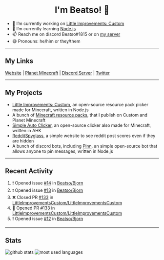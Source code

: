 <h1 align="center">I'm Beatso! 👋</h1>

- 🔭 I’m currently working on [Little Improvements: Custom](https://github.com/LittleImprovementsCustom/LittleImprovementsCustom)
- 🌱 I’m currently learning [Node.js](https://nodejs.org/)
- 📫 Reach me on discord Beatso#1815 or on [my server](https://discord.gg/bNcZjFe)
- 😄 Pronouns: he/him or they/them

---

## My Links
[Website](https://www.beatso.tk/) | 
[Planet Minecraft](https://www.planetminecraft.com/member/beatso/) |
[Discord Server](https://discord.gg/bNcZjFe) |
[Twitter](https://twitter.com/beatso_)

---

## My Projects
- [Little Improvements: Custom](https://github.com/LittleImprovementsCustom/LittleImprovementsCustom), an open-source resource pack picker made for Minecraft, written in Node.js
- A bunch of [Minecraft resource packs](https://www.planetminecraft.com/member/beatso/submissions/texture-packs/?morder=order_popularity), that I publish on Custom and Planet Minecraft
- [Simple Auto Clicker](https://github.com/Beatso/SimpleAutoClicker), an open-source clicker also made for Minecraft, written in AHK
- [RedditSpyglass](https://github.com/Beatso/RedditSpyglass), a simple website to see reddit post scores even if they are hidden
- A bunch of discord bots, including [Pinn](https://github.com/Beatso/Pinn), an simple open-source bot that allows anyone to pin messages, written in Node.js

---

## Recent Activity
<!--START_SECTION:activity-->
1. ❗️ Opened issue [#14](https://github.com/Beatso/Bjorn/issues/14) in [Beatso/Bjorn](https://github.com/Beatso/Bjorn)
2. ❗️ Opened issue [#13](https://github.com/Beatso/Bjorn/issues/13) in [Beatso/Bjorn](https://github.com/Beatso/Bjorn)
3. ❌ Closed PR [#133](https://github.com/LittleImprovementsCustom/LittleImprovementsCustom/pull/133) in [LittleImprovementsCustom/LittleImprovementsCustom](https://github.com/LittleImprovementsCustom/LittleImprovementsCustom)
4. 💪 Opened PR [#133](https://github.com/LittleImprovementsCustom/LittleImprovementsCustom/pull/133) in [LittleImprovementsCustom/LittleImprovementsCustom](https://github.com/LittleImprovementsCustom/LittleImprovementsCustom)
5. ❗️ Opened issue [#12](https://github.com/Beatso/Bjorn/issues/12) in [Beatso/Bjorn](https://github.com/Beatso/Bjorn)
<!--END_SECTION:activity-->

---

## Stats
![github stats](https://github-readme-stats.vercel.app/api?username=Beatso&count_private=true&show_icons=true&hide_rank=true&theme=dark&hide_border=true "GitHub Stats")
![most used languages](https://github-readme-stats.vercel.app/api/top-langs/?username=Beatso&langs_count=3&theme=dark&hide_border=true "Most Used Languages")
